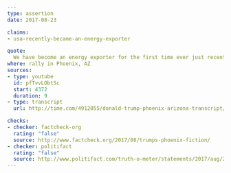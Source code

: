 ```yaml
---
type: assertion
date: 2017-08-23

claims:
- usa-recently-became-an-energy-exporter

quote:
  We have become an energy exporter for the first time ever just recently.
where: rally in Phoenix, AZ
sources:
- type: youtube
  id: pfTvvLObtSc
  start: 4372
  duration: 9
- type: transcript
  url: http://time.com/4912055/donald-trump-phoenix-arizona-transcript/

checks:
- checker: factcheck-org
  rating: "false"
  source: http://www.factcheck.org/2017/08/trumps-phoenix-fiction/
- checker: politifact
  rating: "false"
  source: http://www.politifact.com/truth-o-meter/statements/2017/aug/23/donald-trump/donald-trump-wrongly-says-us-net-energy-exporte/
---
```

